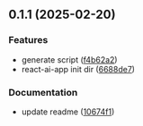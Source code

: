 ## 0.1.1 (2025-02-20)

### Features

- generate script ([f4b62a2](https://github.com/qlover/brainai-frontend/commit/f4b62a298003079df5a37ec466850bf1ef842a17))
- react-ai-app init dir ([6688de7](https://github.com/qlover/brainai-frontend/commit/6688de7e1f4a650aa6737488ba7b91ddc36612d4))

### Documentation

- update readme ([10674f1](https://github.com/qlover/brainai-frontend/commit/10674f143cb7e3fe82cb16686b7db3e688cf01b4))

